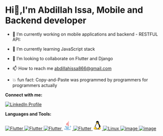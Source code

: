 # Hi👋,I'm Abdillah Issa, Mobile and Backend developer


- 🔭 I’m currently working on mobile applications and backend - RESTFUL API:
  
- 🌱 I’m currently learning JavaScript stack
  
- 💞️ I’m looking to collaborate on Flutter and Django
  
- 📫 How to reach me abdillahissa866@gmail.com  
- 💥 fun fact: Copy-and-Paste was programmed by programmers for programmers actually
  
**Connect with me:**

<a href="https://linkedin.com/in/abdillah-issa-7410402ba">
    <img src="https://raw.githubusercontent.com/rahuldkjain/github-profile-readme-generator/master/src/images/icons/Social/linked-in-alt.svg" alt="LinkedIn Profile" width="30" height="30">
</a>
<br />

**Languages and Tools:**

<a href="https://flutter.dev">
    <img src="https://camo.githubusercontent.com/2167e144b868512a0723b3556c44410b6fb52a0e569ef5f2768232b8b705c649/68747470733a2f2f7777772e766563746f726c6f676f2e7a6f6e652f6c6f676f732f666c7574746572696f2f666c7574746572696f2d69636f6e2e737667" alt="Flutter" width="30" height="30">
</a>
<a href="https://dart.dev">
    <img src="https://camo.githubusercontent.com/849dd3e05b480b650e4416ce157e91d60d60c822f8706e42dca2943993d71270/68747470733a2f2f7777772e766563746f726c6f676f2e7a6f6e652f6c6f676f732f646172746c616e672f646172746c616e672d69636f6e2e737667" alt="Flutter" width="30" height="30">
</a>

<a href="https://git-scm.com">
    <img src="https://camo.githubusercontent.com/ff5301ef7472dbdf522b776167a8af8c326299fe8175e53f6b052bbcc04533e3/68747470733a2f2f7777772e766563746f726c6f676f2e7a6f6e652f6c6f676f732f6769742d73636d2f6769742d73636d2d69636f6e2e737667" alt="Flutter" width="30" height="30">
</a>
<a href="https://www.java.com">
    <img src="https://raw.githubusercontent.com/devicons/devicon/master/icons/java/java-original.svg" alt="Flutter" width="30" height="30">
</a>
<a href="https://firebase.google.com">
    <img src="https://camo.githubusercontent.com/f19579bd4b5f0b9812474d8109d5882710dad0399d94497a26ea79dc01dea234/68747470733a2f2f7777772e766563746f726c6f676f2e7a6f6e652f6c6f676f732f66697265626173652f66697265626173652d69636f6e2e737667" alt="Flutter" width="30" height="30">
</a>
<a href="https://www.linux.org">
    <img src="https://raw.githubusercontent.com/devicons/devicon/master/icons/linux/linux-original.svg" alt="Linux" width="30" height="30">
</a>
<a href="https://www.python.org">
    <img src="https://s3.dualstack.us-east-2.amazonaws.com/pythondotorg-assets/media/community/logos/python-logo-only.png" alt="Linux" width="30" height="30">
</a>
<a href="https://www.python.org">
    <img width="50" height="60" alt="image" src="https://github.com/user-attachments/assets/8c8360ec-7bd4-4e49-8f73-4c54a90a0560" />
</a>
<a href="https://www.python.org">
    <img width="50" height="40" alt="image" src="https://github.com/user-attachments/assets/a6c86af6-bf1e-42e9-9527-669be5aa47bb" />
</a>

<!---
hudihi/hudihi is a ✨ special ✨ repository because its `README.md` (this file) appears on your GitHub profile.
You can click the Preview link to take a look at your changes.
--->



